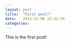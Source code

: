 ```yaml
---
layout: post
title:  "First post!"
date:   2014-11-06 13:32:56
categories:
---
```


This is the first post!
